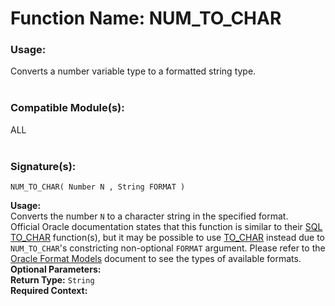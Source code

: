 # Function Name: NUM_TO_CHAR

### Usage:
Converts a number variable type to a formatted string type.
<br><br>

### Compatible Module(s):
ALL
<br><br>

### Signature(s):
```
NUM_TO_CHAR( Number N , String FORMAT )
```
**Usage:** <br>
Converts the number `N` to a character string in the specified format.<br>
Official Oracle documentation states that this function is similar to their [SQL TO_CHAR](https://docs.oracle.com/cd/B19306_01/server.102/b14200/functions181.htm) function(s), but it may be possible to use [TO_CHAR](https://github.com/kpjrviray/Fast-Formula-Functions/blob/master/Functions/TO_CHAR.md) instead due to `NUM_TO_CHAR`'s constricting non-optional `FORMAT` argument. Please refer to the [Oracle Format Models](https://docs.oracle.com/cd/B19306_01/server.102/b14200/sql_elements004.htm#i34510) document to see the types of available formats.<br>
**Optional Parameters:**<br>
**Return Type:** `String`<br>
**Required Context:**<br>
<br>